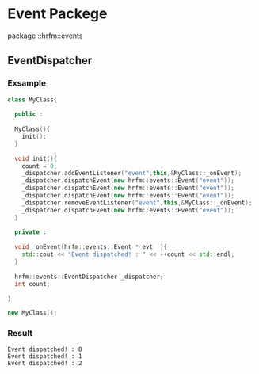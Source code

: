 # Event Packege

package ::hrfm::events

## EventDispatcher

### Exsample

```cpp
class MyClass{
  
  public :
  
  MyClass(){
    init();
  }
  
  void init(){
    count = 0;
    _dispatcher.addEventListener("event",this,&MyClass::_onEvent);
    _dispatcher.dispatchEvent(new hrfm::events::Event("event"));
    _dispatcher.dispatchEvent(new hrfm::events::Event("event"));
    _dispatcher.dispatchEvent(new hrfm::events::Event("event"));
    _dispatcher.removeEventListener("event",this,&MyClass::_onEvent);
    _dispatcher.dispatchEvent(new hrfm::events::Event("event"));
  }
  
  private :
  
  void _onEvent(hrfm::events::Event * evt  ){
    std::cout << "Event dispatched! : " << ++count << std::endl;
  }
  
  hrfm::events::EventDispatcher _dispatcher;
  int count;
  
}

new MyClass();
```

### Result

    Event dispatched! : 0
    Event dispatched! : 1
    Event dispatched! : 2
